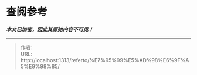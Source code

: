 # 查阅参考

_**本文已加密，因此其原始内容不可见！**_

---

> 作者:   
> URL: http://localhost:1313/referto/%E7%95%99%E5%AD%98%E6%9F%A5%E9%98%85/  

